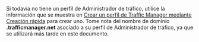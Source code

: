 Si todavía no tiene un perfil de Administrador de tráfico, utilice la información que se muestra en [Crear un perfil de Traffic Manager mediante Creación rápida](http://msdn.microsoft.com/es-es/library/windowsazure/dn339012.aspx) para crear uno. Tome nota del nombre de dominio **.trafficmanager.net** asociado a su perfil de Administrador de tráfico, ya que se utilizará más tarde en este documento.

